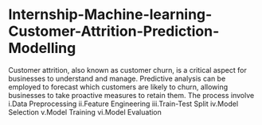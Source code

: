 # Internship-Machine-learning-Customer-Attrition-Prediction-Modelling
Customer attrition, also known as customer churn, is a critical aspect for businesses to understand and manage. 
Predictive analysis can be employed to forecast which customers are likely to churn, allowing businesses to take proactive measures to retain them.
The process involve i.Data Preprocessing  ii.Feature Engineering iii.Train-Test Split iv.Model Selection v.Model Training vi.Model Evaluation
